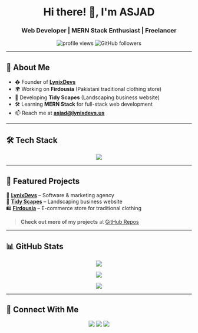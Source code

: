 <h1 align="center">Hi there! 👋, I'm ASJAD</h1>
<h3 align="center">Web Developer | MERN Stack Enthusiast | Freelancer</h3>

<p align="center">
  <img src="https://komarev.com/ghpvc/?username=YourUsername&color=blue" alt="profile views" />
  <img src="https://img.shields.io/github/followers/YourUsername?label=Followers&style=social" alt="GitHub followers" />
</p>

---

## 🌱 About Me  
- � Founder of **[LynixDevs](https://lynixdevs.us)**
- 🌍 Working on **Firdousia** (Pakistani traditional clothing store)
- 🌿 Developing **Tidy Scapes** (Landscaping business website)
- 🛠️ Learning **MERN Stack** for full-stack web development  
- 📫 Reach me at **asjad@lynixdevs.us**  

---

## 🛠 Tech Stack  

<p align="center">
  <img src="https://skillicons.dev/icons?i=html,css,js,ts,react,nodejs,express,mongodb,firebase,vite,bootstrap,git,github,vscode,figma" />
</p>

---

## 📌 Featured Projects  

🚀 **[LynixDevs](https://lynixdevs.us)** – Software & marketing agency  
🌿 **[Tidy Scapes](https://tidyscapesllc.com)** – Landscaping business website  
🛍 **[Firdousia](https://firdousia.com)** – E-commerce store for traditional clothing  

> **Check out more of my projects** at [GitHub Repos](https://github.com/YourUsername?tab=repositories)  

---

## 📊 GitHub Stats  

<p align="center">
  <img src="https://github-readme-stats.vercel.app/api?username=YourUsername&show_icons=true&theme=tokyonight" />
</p>

<p align="center">
  <img src="https://github-readme-streak-stats.herokuapp.com/?user=YourUsername&theme=tokyonight" />
</p>

<p align="center">
  <img src="https://github-readme-stats.vercel.app/api/top-langs/?username=YourUsername&layout=compact&theme=tokyonight" />
</p>

---

## 📢 Connect With Me  

<p align="center">
  <a href="https://linkedin.com/in/YourUsername"><img src="https://img.shields.io/badge/LinkedIn-0077B5?style=for-the-badge&logo=linkedin&logoColor=white" /></a>
  <a href="https://twitter.com/YourUsername"><img src="https://img.shields.io/badge/Twitter-1DA1F2?style=for-the-badge&logo=twitter&logoColor=white" /></a>
  <a href="mailto:asjad@lynixdevs.us"><img src="https://img.shields.io/badge/Email-D14836?style=for-the-badge&logo=gmail&logoColor=white" /></a>
</p>
